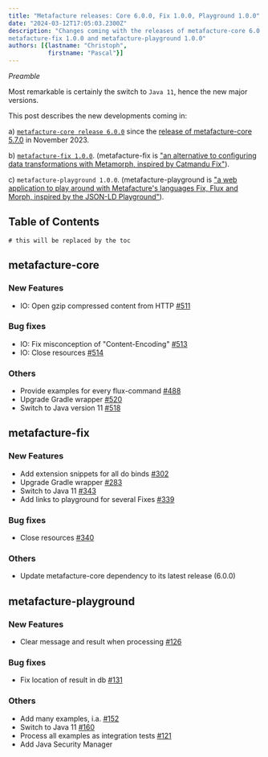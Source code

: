 ```yaml
---
title: "Metafacture releases: Core 6.0.0, Fix 1.0.0, Playground 1.0.0"
date: "2024-03-12T17:05:03.2300Z"
description: "Changes coming with the releases of metafacture-core 6.0.0,
metafacture-fix 1.0.0 and metafacture-playground 1.0.0"
authors: [{lastname: "Christoph",
           firstname: "Pascal"}]
---
```


*Preamble*

Most remarkable is certainly the switch to `Java 11`, hence the new major
versions.

This post describes the new developments coming in:

a) [`metafacture-core release
    6.0.0`](https://central.sonatype.com/namespace/org.metafacture) since the [release of
 metafacture-core 5.7.0](https://blog.metafacture.org/metafacture-5.7.0/) in November 2023.

b) [`metafacture-fix 1.0.0`](https://github.com/metafacture/metafacture-fix/releases/tag/1.0.0).
    (metafacture-fix is ["an alternative to configuring data transformations with
    Metamorph, inspired by Catmandu Fix"](https://github.com/metafacture/metafacture-fix)).

c) `metafacture-playground 1.0.0`.
    (metafacture-playground is ["a web application to play around with Metafacture's languages Fix, Flux and Morph, inspired by the JSON-LD Playground"](https://github.com/metafacture/metafacture-playground/)).

## Table of Contents

```toc
# this will be replaced by the toc
```

## metafacture-core

### New Features
- IO: Open gzip compressed content from HTTP [#511](https://github.com/metafacture/metafacture-core/issues/511)

### Bug fixes
- IO: Fix misconception of "Content-Encoding" [#513](https://github.com/metafacture/metafacture-core/issues/513)
- IO: Close resources [#514](https://github.com/metafacture/metafacture-core/issues/514)

### Others
- Provide examples for every flux-command [#488](https://github.com/metafacture/metafacture-core/issues/488)
- Upgrade Gradle wrapper [#520](https://github.com/metafacture/metafacture-core/issues/520)
- Switch to Java version 11 [#518](https://github.com/metafacture/metafacture-core/issues/518)

## metafacture-fix

### New Features

- Add extension snippets for all do binds [#302](https://github.com/metafacture/metafacture-fix/issues/302)
- Upgrade Gradle wrapper [#283](https://github.com/metafacture/metafacture-fix/issues/283)
- Switch to Java 11 [#343](https://github.com/metafacture/metafacture-fix/issues/343)
- Add links to playground for several Fixes [#339](https://github.com/metafacture/metafacture-fix/issues/339)

### Bug fixes

- Close resources [#340](https://github.com/metafacture/metafacture-fix/issues/340)

### Others

- Update metafacture-core dependency to its latest release (6.0.0)

## metafacture-playground

### New Features

- Clear message and result when processing [#126](https://github.com/metafacture/metafacture-playground/issues/126)

### Bug fixes

- Fix location of result in db [#131](https://github.com/metafacture/metafacture-playground/issues/131)

### Others

- Add many examples, i.a. [#152](https://github.com/metafacture/metafacture-playground/issues/152)
- Switch to Java 11 [#160](https://github.com/metafacture/metafacture-playground/issues/160)
- Process all examples as integration tests [#121](https://github.com/metafacture/metafacture-playground/issues/121)
- Add Java Security Manager
